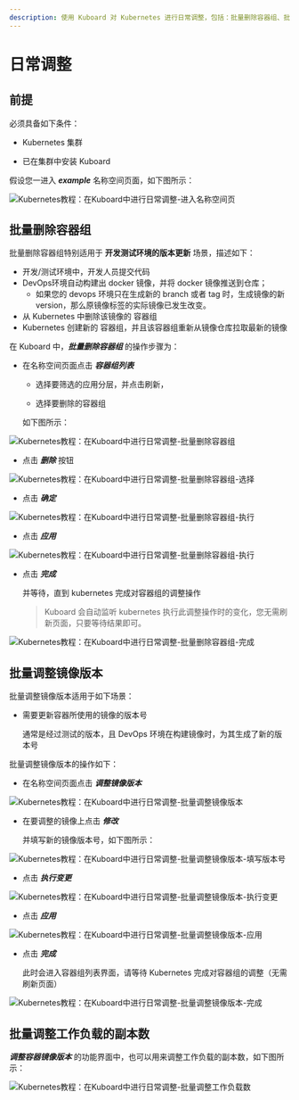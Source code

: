 ```yaml
---
description: 使用 Kuboard 对 Kubernetes 进行日常调整，包括：批量删除容器组、批量调整镜像版本、批量调整工作负载数
---
```


# 日常调整



## 前提

必须具备如下条件：

* Kubernetes 集群 

* 已在集群中安装 Kuboard

假设您一进入 ***example*** 名称空间页面，如下图所示：

![Kubernetes教程：在Kuboard中进行日常调整-进入名称空间页](./adjustion.assets/image-20190720232405147.png)



## 批量删除容器组

批量删除容器组特别适用于 **开发测试环境的版本更新** 场景，描述如下：

* 开发/测试环境中，开发人员提交代码
* DevOps环境自动构建出 docker 镜像，并将 docker 镜像推送到仓库；
  * 如果您的 devops 环境只在生成新的 branch 或者 tag 时，生成镜像的新 version，那么原镜像标签的实际镜像已发生改变。
* 从 Kubernetes 中删除该镜像的 容器组
* Kubernetes 创建新的 容器组，并且该容器组重新从镜像仓库拉取最新的镜像



在 Kuboard 中，***批量删除容器组*** 的操作步骤为：

* 在名称空间页面点击 ***容器组列表***

  * 选择要筛选的应用分层，并点击刷新，

  * 选择要删除的容器组

  如下图所示：

![Kubernetes教程：在Kuboard中进行日常调整-批量删除容器组](./adjustion.assets/image-20190720233322837.png)

* 点击 ***删除*** 按钮

![Kubernetes教程：在Kuboard中进行日常调整-批量删除容器组-选择](./adjustion.assets/image-20190720233348284.png)



* 点击 ***确定***

![Kubernetes教程：在Kuboard中进行日常调整-批量删除容器组-执行](./adjustion.assets/image-20190720233412812.png)



* 点击 ***应用***

![Kubernetes教程：在Kuboard中进行日常调整-批量删除容器组-执行](./adjustion.assets/image-20190720233436465.png)



* 点击 ***完成***

  并等待，直到 kubernetes 完成对容器组的调整操作

  > Kuboard 会自动监听 kubernetes 执行此调整操作时的变化，您无需刷新页面，只要等待结果即可。

![Kubernetes教程：在Kuboard中进行日常调整-批量删除容器组-完成](./adjustion.assets/image-20190720233512996.png)



## 批量调整镜像版本

批量调整镜像版本适用于如下场景：

* 需要更新容器所使用的镜像的版本号

  通常是经过测试的版本，且 DevOps 环境在构建镜像时，为其生成了新的版本号



批量调整镜像版本的操作如下：

* 在名称空间页面点击 ***调整镜像版本***

![Kubernetes教程：在Kuboard中进行日常调整-批量调整镜像版本](./adjustion.assets/image-20190721000526434.png)

* 在要调整的镜像上点击 ***修改*** 

  并填写新的镜像版本号，如下图所示：

![Kubernetes教程：在Kuboard中进行日常调整-批量调整镜像版本-填写版本号](./adjustion.assets/image-20190721000759925.png)



* 点击 ***执行变更***

![Kubernetes教程：在Kuboard中进行日常调整-批量调整镜像版本-执行变更](./adjustion.assets/image-20190721000822458.png)



* 点击 ***应用***

![Kubernetes教程：在Kuboard中进行日常调整-批量调整镜像版本-应用](./adjustion.assets/image-20190721000847954.png)

* 点击 ***完成***

  此时会进入容器组列表界面，请等待 Kubernetes 完成对容器组的调整（无需刷新页面）

![Kubernetes教程：在Kuboard中进行日常调整-批量调整镜像版本-完成](./adjustion.assets/image-20190721000919933.png)



## 批量调整工作负载的副本数



***调整容器镜像版本*** 的功能界面中，也可以用来调整工作负载的副本数，如下图所示：

![Kubernetes教程：在Kuboard中进行日常调整-批量调整工作负载数](./adjustion.assets/image-20190721100715898.png)
